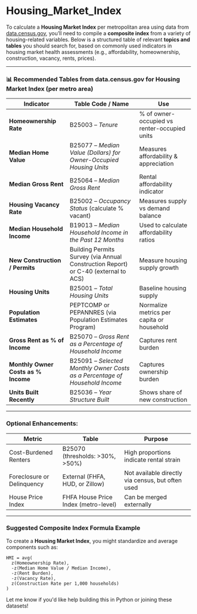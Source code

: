 # Housing_Market_Index
To calculate a **Housing Market Index** per metropolitan area using data from [data.census.gov](https://data.census.gov), you’ll need to compile a **composite index** from a variety of housing-related variables. Below is a structured table of relevant **topics and tables** you should search for, based on commonly used indicators in housing market health assessments (e.g., affordability, homeownership, construction, vacancy, rents, prices).

---

### 📊 Recommended Tables from data.census.gov for Housing Market Index (per metro area)

| **Indicator**                       | **Table Code / Name**                                                              | **Use**                                      |
| ----------------------------------- | ---------------------------------------------------------------------------------- | -------------------------------------------- |
| **Homeownership Rate**              | B25003 – *Tenure*                                                                  | % of owner-occupied vs renter-occupied units |
| **Median Home Value**               | B25077 – *Median Value (Dollars) for Owner-Occupied Housing Units*                 | Measures affordability & appreciation        |
| **Median Gross Rent**               | B25064 – *Median Gross Rent*                                                       | Rental affordability indicator               |
| **Housing Vacancy Rate**            | B25002 – *Occupancy Status* (calculate % vacant)                                   | Measures supply vs demand balance            |
| **Median Household Income**         | B19013 – *Median Household Income in the Past 12 Months*                           | Used to calculate affordability ratios       |
| **New Construction / Permits**      | Building Permits Survey (via Annual Construction Report) or C-40 (external to ACS) | Measure housing supply growth                |
| **Housing Units**                   | B25001 – *Total Housing Units*                                                     | Baseline housing supply                      |
| **Population Estimates**            | PEPTCOMP or PEPANNRES (via Population Estimates Program)                           | Normalize metrics per capita or household    |
| **Gross Rent as % of Income**       | B25070 – *Gross Rent as a Percentage of Household Income*                          | Captures rent burden                         |
| **Monthly Owner Costs as % Income** | B25091 – *Selected Monthly Owner Costs as a Percentage of Household Income*        | Captures ownership burden                    |
| **Units Built Recently**            | B25036 – *Year Structure Built*                                                    | Shows share of new construction              |

---

### Optional Enhancements:

| **Metric**                 | **Table**                            | **Purpose**                                       |
| -------------------------- | ------------------------------------ | ------------------------------------------------- |
| Cost-Burdened Renters      | B25070 (thresholds: >30%, >50%)      | High proportions indicate rental strain           |
| Foreclosure or Delinquency | External (FHFA, HUD, or Zillow)      | Not available directly via census, but often used |
| House Price Index          | FHFA House Price Index (metro-level) | Can be merged externally                          |

---

### Suggested Composite Index Formula Example

To create a **Housing Market Index**, you might standardize and average components such as:

```
HMI = avg(
  z(Homeownership Rate),
  -z(Median Home Value / Median Income),
  -z(Rent Burden),
  -z(Vacancy Rate),
  z(Construction Rate per 1,000 households)
)
```

Let me know if you'd like help building this in Python or joining these datasets!
